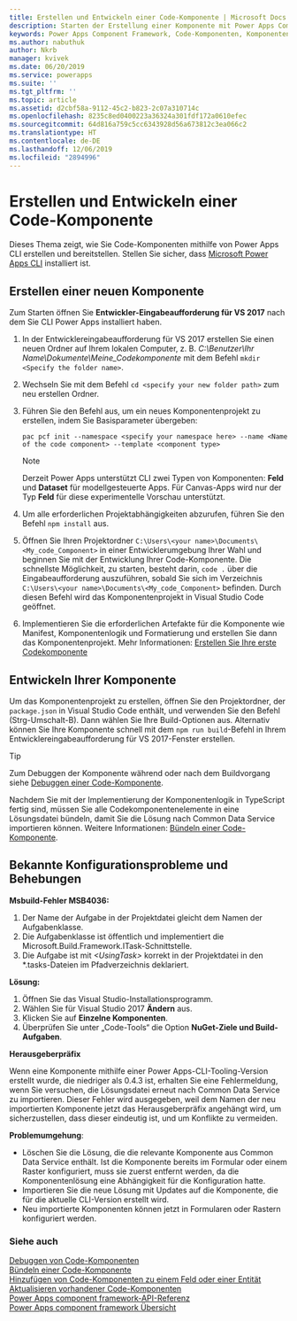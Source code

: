 ```yaml
---
title: Erstellen und Entwickeln einer Code-Komponente | Microsoft Docs
description: Starten der Erstellung einer Komponente mit Power Apps Component Framework-Tooling
keywords: Power Apps Component Framework, Code-Komponenten, Komponentenframework
ms.author: nabuthuk
author: Nkrb
manager: kvivek
ms.date: 06/20/2019
ms.service: powerapps
ms.suite: ''
ms.tgt_pltfrm: ''
ms.topic: article
ms.assetid: d2cbf58a-9112-45c2-b823-2c07a310714c
ms.openlocfilehash: 8235c8ed0400223a36324a301fdf172a0610efec
ms.sourcegitcommit: 64d816a759c5cc6343928d56a673812c3ea066c2
ms.translationtype: HT
ms.contentlocale: de-DE
ms.lasthandoff: 12/06/2019
ms.locfileid: "2894996"
---
```

# <a name="create-and-build-a-code-component"></a>Erstellen und Entwickeln einer Code-Komponente

Dieses Thema zeigt, wie Sie Code-Komponenten mithilfe von Power Apps CLI erstellen und bereitstellen. Stellen Sie sicher, dass [Microsoft Power Apps CLI](https://aka.ms/PowerAppsCLI) installiert ist.

## <a name="create-a-new-component"></a>Erstellen einer neuen Komponente

Zum Starten öffnen Sie **Entwickler-Eingabeaufforderung für VS 2017** nach dem Sie CLI Power Apps installiert haben.

1. In der Entwicklereingabeaufforderung für VS 2017 erstellen Sie einen neuen Ordner auf Ihrem lokalen Computer, z. B. *C:\Benutzer\Ihr Name\Dokumente\\Meine_Codekomponente* mit dem Befehl `mkdir <Specify the folder name>`.
2. Wechseln Sie mit dem Befehl `cd <specify your new folder path>` zum neu erstellen Ordner.
3. Führen Sie den Befehl aus, um ein neues Komponentenprojekt zu erstellen, indem Sie Basisparameter übergeben:

    ```CLI
    pac pcf init --namespace <specify your namespace here> --name <Name of the code component> --template <component type>
    ```
 
   > [!NOTE]
   > Derzeit Power Apps unterstützt CLI zwei Typen von Komponenten: **Feld** und **Dataset** für modellgesteuerte Apps.  Für Canvas-Apps wird nur der Typ **Feld** für diese experimentelle Vorschau unterstützt.

4. Um alle erforderlichen Projektabhängigkeiten abzurufen, führen Sie den Befehl `npm install` aus.
5. Öffnen Sie Ihren Projektordner `C:\Users\<your name>\Documents\<My_code_Component>` in einer Entwicklerumgebung Ihrer Wahl und beginnen Sie mit der Entwicklung Ihrer Code-Komponente. Die schnellste Möglichkeit, zu starten, besteht darin, `code .` über die Eingabeaufforderung auszuführen, sobald Sie sich im Verzeichnis `C:\Users\<your name>\Documents\<My_code_Component>` befinden. Durch diesen Befehl wird das Komponentenprojekt in Visual Studio Code geöffnet.
6. Implementieren Sie die erforderlichen Artefakte für die Komponente wie Manifest, Komponentenlogik und Formatierung und erstellen Sie dann das Komponentenprojekt. Mehr Informationen: [Erstellen Sie Ihre erste Codekomponente](implementing-controls-using-typescript.md)

## <a name="build-your-component"></a>Entwickeln Ihrer Komponente

Um das Komponentenprojekt zu erstellen, öffnen Sie den Projektordner, der `package.json` in Visual Studio Code enthält, und verwenden Sie den Befehl (Strg-Umschalt-B). Dann wählen Sie Ihre Build-Optionen aus. Alternativ können Sie Ihre Komponente schnell mit dem `npm run build`-Befehl in Ihrem Entwicklereingabeaufforderung für VS 2017-Fenster erstellen.

> [!TIP]
> Zum Debuggen der Komponente während oder nach dem Buildvorgang siehe [Debuggen einer Code-Komponente](debugging-custom-controls.md).

Nachdem Sie mit der Implementierung der Komponentenlogik in TypeScript fertig sind, müssen Sie alle Codekomponentenelemente in eine Lösungsdatei bündeln, damit Sie die Lösung nach Common Data Service importieren können. Weitere Informationen: [Bündeln einer Code-Komponente](import-custom-controls.md).

## <a name="known-configuration-issues-and-workarounds"></a>Bekannte Konfigurationsprobleme und Behebungen

**Msbuild-Fehler MSB4036:**

1. Der Name der Aufgabe in der Projektdatei gleicht dem Namen der Aufgabenklasse.
2. Die Aufgabenklasse ist öffentlich und implementiert die Microsoft.Build.Framework.ITask-Schnittstelle.
3. Die Aufgabe ist mit *\<UsingTask>* korrekt in der Projektdatei in den *.tasks-Dateien im Pfadverzeichnis deklariert.

**Lösung:**

1. Öffnen Sie das Visual Studio-Installationsprogramm. 
1. Wählen Sie für Visual Studio 2017 **Ändern** aus. 
1. Klicken Sie auf **Einzelne Komponenten**.
1. Überprüfen Sie unter „Code-Tools“ die Option **NuGet-Ziele und Build-Aufgaben**.

**Herausgeberpräfix**

Wenn eine Komponente mithilfe einer Power Apps-CLI-Tooling-Version erstellt wurde, die niedriger als 0.4.3 ist, erhalten Sie eine Fehlermeldung, wenn Sie versuchen, die Lösungsdatei erneut nach Common Data Service zu importieren. Dieser Fehler wird ausgegeben, weil dem Namen der neu importierten Komponente jetzt das Herausgeberpräfix angehängt wird, um sicherzustellen, dass dieser eindeutig ist, und um Konflikte zu vermeiden.

**Problemumgehung**:

- Löschen Sie die Lösung, die die relevante Komponente aus Common Data Service enthält. Ist die Komponente bereits im Formular oder einem Raster konfiguriert, muss sie zuerst entfernt werden, da die Komponentenlösung eine Abhängigkeit für die Konfiguration hatte.  
- Importieren Sie die neue Lösung mit Updates auf die Komponente, die für die aktuelle CLI-Version erstellt wird.
- Neu importierte Komponenten können jetzt in Formularen oder Rastern konfiguriert werden.  


<!--2. When the components are created with the publisher prefix in mixed or upper case using the new CLI tooling version, it throws an error while importing the solution. This happens because the updated tooling version (0.4.3 and newer) now enforces the platform standard for lower case publisher prefix.

   **Workaround**:

    Update the solution and customizations to ensure that the associated prefix is modified to lower case and import the new solution into Common Data Service.-->


### <a name="see-also"></a>Siehe auch

[Debuggen von Code-Komponenten](debugging-custom-controls.md)<br/>
[Bündeln einer Code-Komponente](import-custom-controls.md)<br/>
[Hinzufügen von Code-Komponenten zu einem Feld oder einer Entität](add-custom-controls-to-a-field-or-entity.md)<br/>
[Aktualisieren vorhandener Code-Komponenten](updating-existing-controls.md)<br/>
[Power Apps component framework-API-Referenz](reference/index.md)<br/>
[Power Apps component framework Übersicht](overview.md)
